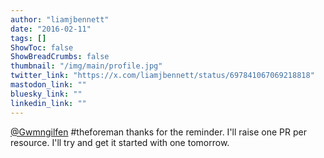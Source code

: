 ```yaml
---
author: "liamjbennett"
date: "2016-02-11"
tags: []
ShowToc: false
ShowBreadCrumbs: false
thumbnail: "/img/main/profile.jpg"
twitter_link: "https://x.com/liamjbennett/status/697841067069218818"
mastodon_link: ""
bluesky_link: ""
linkedin_link: ""
---
```


[@Gwmngilfen](https://x.com/Gwmngilfen) #theforeman thanks for the reminder. I'll raise one PR per resource. I'll try and get it started with one tomorrow.


